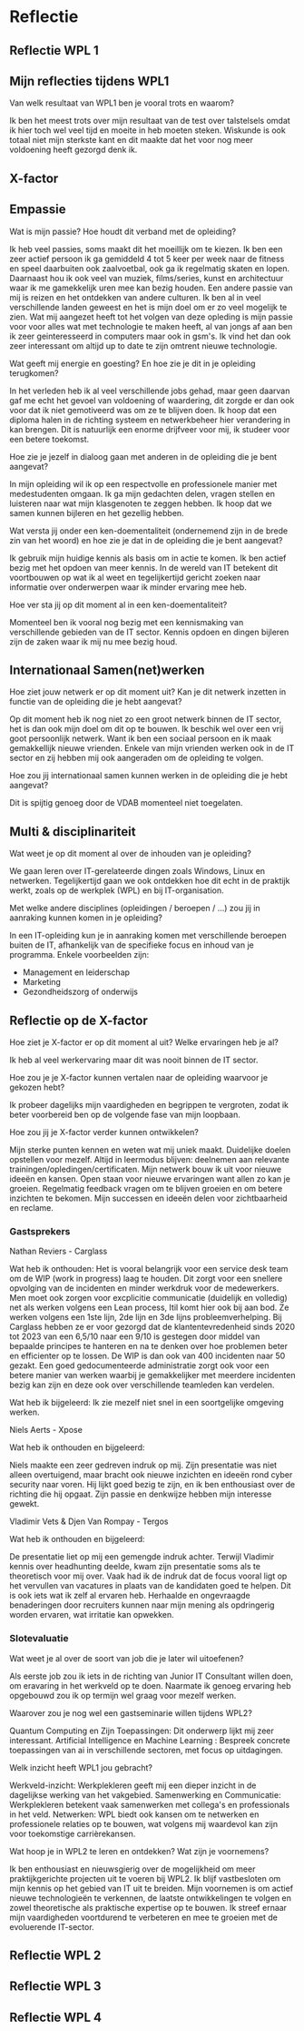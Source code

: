 # Reflectie

## Reflectie WPL 1

## Mijn reflecties tijdens WPL1

Van welk resultaat van WPL1 ben je vooral trots en waarom? 

Ik ben het meest trots over mijn resultaat van de test over talstelsels omdat ik hier toch wel veel tijd en moeite in heb moeten steken. Wiskunde is ook totaal niet mijn sterkste kant en dit maakte dat het voor nog meer voldoening heeft gezorgd denk ik.

## X-factor

## Empassie

Wat is mijn passie? Hoe houdt dit verband met de opleiding?

Ik heb veel passies, soms maakt dit het moeillijk om te kiezen. Ik ben een zeer actief persoon ik ga gemiddeld 4 tot 5 keer per week naar de fitness en speel daarbuiten ook zaalvoetbal, ook ga ik regelmatig skaten en lopen. Daarnaast hou ik ook veel van muziek, films/series, kunst en architectuur waar ik me gamekkelijk uren mee kan bezig houden. Een andere passie van mij is reizen en het ontdekken van andere culturen. Ik ben al in veel verschillende landen geweest en het is mijn doel om er zo veel mogelijk te zien. Wat mij aangezet heeft tot het volgen van deze opleding is mijn passie voor voor alles wat met technologie te maken heeft, al van jongs af aan ben ik zeer geinteresseerd in computers maar ook in gsm's. Ik vind het dan ook zeer interessant om altijd up to date te zijn omtrent nieuwe technologie.

Wat geeft mij energie en goesting? En hoe zie je dit in je opleiding terugkomen?

In het verleden heb ik al veel verschillende jobs gehad, maar geen daarvan gaf me echt het gevoel van voldoening of waardering, dit zorgde er dan ook voor dat ik niet gemotiveerd was om ze te blijven doen. Ik hoop dat een diploma halen in de richting systeem en netwerkbeheer hier verandering in kan brengen. Dit is natuurlijk een enorme drijfveer voor mij, ik studeer voor een betere toekomst.

Hoe zie je jezelf in dialoog gaan met anderen in de opleiding die je bent aangevat?

In mijn opleiding wil ik op een respectvolle en professionele manier met medestudenten omgaan. Ik ga mijn gedachten delen, vragen stellen en luisteren naar wat mijn klasgenoten te zeggen hebben. Ik hoop dat we samen kunnen bijleren en het gezellig hebben.

Wat versta jij onder een ken-doementaliteit (ondernemend zijn in de brede zin van het woord) en hoe zie je dat in de opleiding die je bent aangevat?

Ik gebruik mijn huidige kennis als basis om in actie te komen. Ik ben actief bezig met het opdoen van meer kennis. In de wereld van IT betekent dit voortbouwen op wat ik al weet en tegelijkertijd gericht zoeken naar informatie over onderwerpen waar ik minder ervaring mee heb.

Hoe ver sta jij op dit moment al in een ken-doementaliteit?

Momenteel ben ik vooral nog bezig met een kennismaking van verschillende gebieden van de IT sector. Kennis opdoen en dingen bijleren zijn de zaken waar ik mij nu mee bezig houd.

## Internationaal Samen(net)werken

Hoe ziet jouw netwerk er op dit moment uit? Kan je dit netwerk inzetten in functie van de opleiding die je hebt aangevat?

Op dit moment heb ik nog niet zo een groot netwerk binnen de IT sector, het is dan ook mijn doel om dit op te bouwen. Ik beschik wel over een vrij goot persoonlijk netwerk. Want ik ben een  sociaal persoon en ik maak gemakkellijk nieuwe vrienden. Enkele van mijn vrienden werken ook in de IT sector en zij hebben mij ook aangeraden om de opleiding te volgen.

Hoe zou jij internationaal samen kunnen werken in de opleiding die je hebt aangevat?

Dit is spijtig genoeg door de VDAB momenteel niet toegelaten.

## Multi & disciplinariteit

Wat weet je op dit moment al over de inhouden van je opleiding?

We gaan leren over IT-gerelateerde dingen zoals Windows, Linux en netwerken. Tegelijkertijd gaan we ook ontdekken hoe dit echt in de praktijk werkt, zoals op de werkplek (WPL) en bij IT-organisation.

Met welke andere disciplines (opleidingen / beroepen / ...) zou jij in aanraking kunnen komen in je opleiding?

In een IT-opleiding kun je in aanraking komen met verschillende beroepen buiten de IT, afhankelijk van de specifieke focus en inhoud van je programma. Enkele voorbeelden zijn:

- Management en leiderschap
- Marketing
- Gezondheidszorg of onderwijs
  
## Reflectie op de X-factor

Hoe ziet je X-factor er op dit moment al uit? Welke ervaringen heb je al?

Ik heb al veel werkervaring maar dit was nooit binnen de IT sector.

Hoe zou je je X-factor kunnen vertalen naar de opleiding waarvoor je gekozen hebt?

Ik probeer dagelijks mijn vaardigheden en begrippen te vergroten, zodat ik beter voorbereid ben op de volgende fase van mijn loopbaan.

Hoe zou jij je X-factor verder kunnen ontwikkelen?

Mijn sterke punten kennen en weten wat mij uniek maakt.
Duidelijke doelen opstellen voor mezelf.
Altijd in leermodus blijven: deelnemen aan relevante trainingen/opledingen/certificaten.
Mijn netwerk bouw ik uit voor nieuwe ideeën en kansen.
Open staan voor nieuwe ervaringen want allen zo kan je groeien.
Regelmatig feedback vragen om te blijven groeien en om betere inzichten te bekomen.
Mijn successen en ideeën delen voor zichtbaarheid en reclame.
   
### Gastsprekers

Nathan Reviers - Carglass

Wat heb ik onthouden: Het is vooral belangrijk voor een service desk team om de WIP (work in progress) laag te houden. Dit zorgt voor een snellere opvolging van de incidenten en minder werkdruk voor de medewerkers.
Men moet ook zorgen voor excplicitie communicatie (duidelijk en volledig) net als werken volgens een Lean process, Itil komt hier ook bij aan bod. Ze werken volgens een 1ste lijn, 2de lijn en 3de lijns probleemverhelping.
Bij Carglass hebben ze er voor gezorgd dat de klantentevredenheid sinds 2020 tot 2023 van een 6,5/10 naar een 9/10 is gestegen door middel van bepaalde principes te hanteren en na te denken over hoe problemen beter en efficienter op te lossen. De WIP is dan ook van 400 incidenten naar 50 gezakt.
Een goed gedocumenteerde administratie zorgt ook voor een betere manier van werken waarbij je gemakkelijker met meerdere incidenten bezig kan zijn en deze ook over verschillende teamleden kan verdelen.

Wat heb ik bijgeleerd: Ik zie mezelf niet snel in een soortgelijke omgeving werken.

Niels Aerts - Xpose

Wat heb ik onthouden en bijgeleerd:

Niels maakte een zeer gedreven indruk op mij. Zijn presentatie was niet alleen overtuigend, maar bracht ook nieuwe inzichten en ideeën rond cyber security naar voren. Hij lijkt goed bezig te zijn, en ik ben enthousiast over de richting die hij opgaat. Zijn passie en denkwijze hebben mijn interesse gewekt. 

Vladimir Vets & Djen Van Rompay - Tergos

Wat heb ik onthouden en bijgeleerd:

De presentatie liet op mij een gemengde indruk achter. Terwijl Vladimir kennis over headhunting deelde, kwam zijn presentatie soms als te theoretisch voor mij over. Vaak had ik de indruk dat de focus vooral ligt op het vervullen van vacatures in plaats van de kandidaten goed te helpen. Dit is ook iets wat ik zelf al ervaren heb. Herhaalde en ongevraagde benaderingen door recruiters kunnen naar mijn mening als opdringerig worden ervaren, wat irritatie kan opwekken.

### Slotevaluatie

Wat weet je al over de soort van job die je later wil uitoefenen?

Als eerste job zou ik iets in de richting van Junior IT Consultant willen doen, om eravaring in het werkveld op te doen. Naarmate ik genoeg ervaring heb opgebouwd zou ik op termijn wel graag voor mezelf werken.

Waarover zou je nog wel een gastseminarie willen tijdens WPL2?

Quantum Computing en Zijn Toepassingen: Dit onderwerp lijkt mij zeer interessant.
Artificial Intelligence en Machine Learning : Bespreek concrete toepassingen van  ai in verschillende sectoren, met focus op uitdagingen.

Welk inzicht heeft WPL1 jou gebracht?

Werkveld-inzicht: Werkplekleren geeft mij een dieper inzicht in de dagelijkse werking van het vakgebied.
Samenwerking en Communicatie: Werkplekleren betekent vaak samenwerken met collega's en professionals in het veld.
Netwerken: WPL biedt ook kansen om te netwerken en professionele relaties op te bouwen, wat volgens mij waardevol kan zijn voor toekomstige carrièrekansen.

Wat hoop je in WPL2 te leren en ontdekken? Wat zijn je voornemens?

Ik ben enthousiast en nieuwsgierig over de mogelijkheid om meer praktijkgerichte projecten uit te voeren bij WPL2.
Ik blijf vastbesloten om mijn kennis op het gebied van IT uit te breiden. Mijn voornemen is om actief nieuwe technologieën te verkennen, de laatste ontwikkelingen te volgen en zowel theoretische als praktische expertise op te bouwen. Ik streef ernaar mijn vaardigheden voortdurend te verbeteren en mee te groeien met de evoluerende IT-sector.


## Reflectie WPL 2

## Reflectie WPL 3

## Reflectie WPL 4
